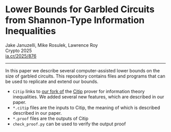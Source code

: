 # Lower Bounds for Garbled Circuits from Shannon-Type Information Inequalities

Jake Januzelli, Mike Rosulek, Lawrence Roy <br/>
Crypto 2025 <br/>
[ia.cr/2025/876](https://ia.cr/2025/876)

---

In this paper we describe several computer-assisted lower bounds on the size of garbled circuits.
This repository contains files and programs that can be used to replicate and extend our bounds.

* `Citip` links to [our fork of](https://github.com/ldr709/Citip) the [Citip](https://github.com/coldfix/Citip) prover for information theory inequalities. We added several new features, which are described in our paper.
* `*.citip` files are the inputs to Citip, the meaning of which is described described in our paper.
* `*.proof` files are the outputs of Citip
* `check_proof.py` can be used to verify the output proof
